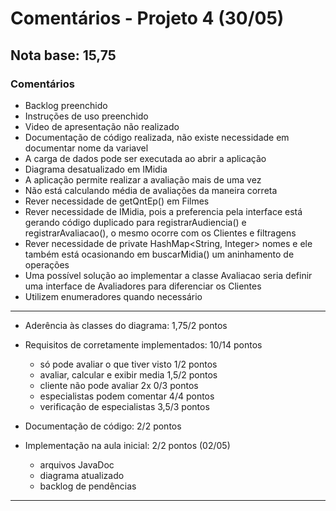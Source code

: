 # Comentários - Projeto 4 (30/05)

## Nota base: 15,75

### Comentários

- Backlog preenchido
- Instruções de uso preenchido
- Video de apresentação não realizado
- Documentação de código realizada, não existe necessidade em documentar nome da variavel
- A carga de dados pode ser executada ao abrir a aplicação
- Diagrama desatualizado em IMidia
- A aplicação permite realizar a avaliação mais de uma vez
- Não está calculando média de avaliações da maneira correta
- Rever necessidade de getQntEp() em Filmes
- Rever necessidade de IMidia, pois a preferencia pela interface está gerando código duplicado para registrarAudiencia() e registrarAvaliacao(), o mesmo ocorre com os Clientes e filtragens
- Rever necessidade de  private HashMap<String, Integer> nomes  e ele também está ocasionando em buscarMidia() um aninhamento de operações
- Uma possível solução ao implementar a classe Avaliacao seria definir uma interface de Avaliadores para diferenciar os Clientes
- Utilizem enumeradores quando necessário

----
	
- Aderência às classes do diagrama: 1,75/2 pontos
- Requisitos de corretamente implementados: 10/14 pontos
    - só pode avaliar o que tiver visto		1/2 pontos
    - avaliar, calcular e exibir media 		1,5/2 pontos
    - cliente não pode avaliar 2x			0/3 pontos
    - especialistas podem comentar			4/4 pontos
    - verificação de especialistas			3,5/3 pontos
	
- Documentação de código: 2/2 pontos

- Implementação na aula inicial: 2/2 pontos (02/05)
    - arquivos JavaDoc  
    - diagrama atualizado 
    - backlog de pendências

----